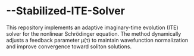 # --Stabilized-ITE-Solver
This repository implements an adaptive imaginary-time evolution (ITE) solver for the nonlinear Schrödinger equation. The method dynamically adjusts a feedback parameter μ(τ) to maintain wavefunction normalization and improve convergence toward soliton solutions.
